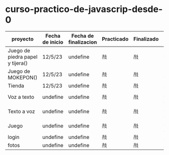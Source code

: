 # curso-practico-de-javascrip-desde-0

 | proyecto | Fecha de inicio | Fecha de finalizacion | Practicado | Finalizado | codigo| Demo
| ------ | ----- | ---------- | ---------- | ---- | ----| ----
|Juego de piedra papel y tijera() |  12/5/23 | undefine| &#97545;|&#97545;|https://github.com/Angelyzz/piedra-papel-y-tijera| https://angelyzz.github.io/piedra-papel-y-tijera/pidrapepeltijera.html
|Juego de MOKEPON()|  12/5/23 | undefine|&#97545;|&#97545;|https://github.com/Angelyzz/MOKEPON| https://angelyzz.github.io/MOKEPON/mokepon.html
|Tienda |  12/5/23 | undefine| &#97545;|&#97545;|https://github.com/Angelyzz/tienda.git|https://angelyzz.github.io/tienda/
|Voz a texto| undefine | undefine|&#97545;|&#97545;|https://github.com/Angelyzz/voz-a-texto.git|https://angelyzz.github.io/voz-a-texto/
|Texto a voz|undefine| undefine | &#97545;|&#97545;|https://github.com/Angelyzz/Texto-a-voz.git|https://angelyzz.github.io/Texto-a-voz/
|Juego |undefine| undefine | &#97545;|&#97545;|https://github.com/Angelyzz/Juego-creado-con-phasser.git| https://angelyzz.github.io/Juego-creado-con-phasser/
| login | undefine | undefine | &#97545;|&#97545;| https://github.com/Angelyzz/login.git| https://angelyzz.github.io/login/
| fotos | undefine | undefine | &#97545;|&#97545;|https://github.com/Angelyzz/fotos.git|https://angelyzz.github.io/fotos/

